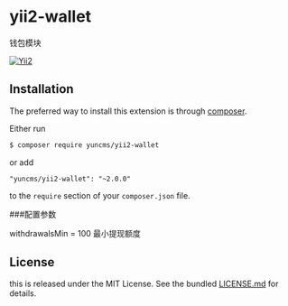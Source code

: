 # yii2-wallet

钱包模块

[![Yii2](https://img.shields.io/badge/Powered_by-Yii_Framework-green.svg?style=flat)](http://www.yiiframework.com/)

## Installation

The preferred way to install this extension is through [composer](http://getcomposer.org/download/).

Either run

```bash
$ composer require yuncms/yii2-wallet
```

or add

```
"yuncms/yii2-wallet": "~2.0.0"
```

to the `require` section of your `composer.json` file.

###配置参数

withdrawalsMin = 100 最小提现额度

## License

this is released under the MIT License. See the bundled [LICENSE.md](LICENSE.md)
for details.